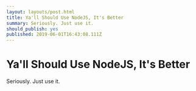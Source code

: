```yaml
---
layout: layouts/post.html
title: Ya'll Should Use NodeJS, It's Better
summary: Seriously. Just use it.
should_publish: yes
published: 2019-06-01T16:43:08.111Z
---
```


# Ya'll Should Use NodeJS, It's Better

Seriously. Just use it.